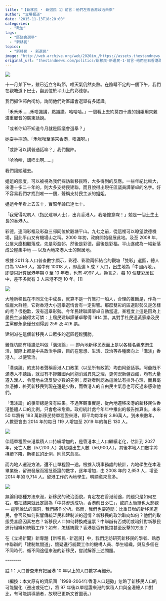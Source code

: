 ```yaml
---
title: "【新移民 ‧ 新選民 1】前言：他們左右香港政治未來"
author: "立場報道"
date: "2015-11-13T18:20:00"
categories:
  - "政治"
tags:
  - "區議會選舉"
  - "新移民"
topics:
  - "新移民 ‧ 新選民"
image: "http://web.archive.org/web/2020im_/https://assets.thestandnews.com/media/photos/population-08_xC4S0.png"
original_url: "thestandnews.com/politics/新移民-新選民-1-前言-他們左右香港政治未來"
---
```

![](http://web.archive.org/web/2020im_/https://assets.thestandnews.com/media/photos/population-08_xC4S0.png)

十一月某下午，雖已近立冬時節，唯天氣仍然炎熱。在陰睛不定的一個下午，我們在觀塘道下巴士，翻到位於平山上的彩德邨。

我們抓住邨內街坊，詢問他們對區議會選舉有多認識。

「禾禾禾……禾唔識講，點識講。哈哈哈。」一個看上去約莫四十歲的姐姐用夾雜濃重鄉音的廣東話說。

「或者你知不知道今月就是區議會選舉？」

她耍手擰頭。「禾啱啱至落來香港，唔識呀。」

「或許可以講普通話嘛？」我們變陣。

「哈哈哈，講唔出啊……」

我們讓她離去。

姐姐的態度，可以被視為我們採訪新移民時，大多得到的反應。一些年紀比較大，來港十多二十年的，則大多支持民建聯，而且說得出現任區議員譚肇卓的名字。好不容易我們才找到唯一一個，聲稱支持民主派的姐姐。

姐姐今年看上去五十，實際年齡已達七十。

「我覺得呢啲人（指民建聯人士），出賣香港人，我唔鐘意㗎！」她是一個土生土長的香港人。

彩德，連同彩福及彩盈三邨同位於觀塘平山。九七之前，從這裡可以瞭望啟德機場，因此平山又有機場山之稱。2000 年初，政府開始發展此地。及至 2008 年，公屋大廈相繼落成，先是彩盈邨，然後是彩德，最後是彩福。平山遂成為一幅新落成公屋集中地 — 以及內地來港人士的聚居地。

根據 2011 年人口普查數字顯示，彩德、彩盈兩邨結合的觀塘「雙彩」選區，總人口為 17456 人，當中有 10018 人，即高達 5 成 7 人口，出生地為「中國內地」。即便只計算居港年期 0 至 10 年者，也有 4997 人。換言之，每 10 個雙彩居民中，差不多就有 3 人來港不足 10 年。\[1\]

![](http://web.archive.org/web/2020im_/https://assets.thestandnews.com/media/photos/population-06_jxjc7.png)

大陸新移民在不同文化中成長，就算不是一竹篙打一船人，合理的推斷是，作為一個龐大群體，它對香港大小選舉選情會有一定影響。那麼雙彩的區選形勢又是怎樣的呢？很抱歉，沒有選舉形勢。今年民建聯譚肇卓自動當選。某程度上這是因為上屆民主派輸得太可憐：上屆民建聯譚肇卓奪得 1814 票。其對手社民連黃家樂及民主黨邢永豪僅分別得到 259 及 426 票。

建制派在這個新移民人口眾多的選區輕鬆獲勝。

難怪坊間有種講法叫做「溝淡論」— 即內地新移民表面上是以各種名義來港生活，實際上都是中共政治手段，目的在思想、生活、政治等各種面向上「溝淡」香港人，以便管治。

「溝淡論」的支持者聲稱香港人口政策（以至所有政策）均由阿爺話事。阿爺既不滿港人不聽話，就沒有不摻雜國內同胞消滅異見之理，更何況新疆西藏，均有大量遷入漢人、令當地主流反變少數的先例；反對者則認為這說法有排外心理，而且毫無憑據，終究新移民到現在還是少數，而香港人的自由民主氣息也可反過來感染他們。

「溝淡論」的爭辯總是沒有結果。不過客觀事實是，從內地遷移來港的新移民佔香港整體人口的比例，只會愈來愈重。政府統計處今年年中推出的報告推算出，未來 50 年將有 193 萬新移民持單程證來港，即平均每年有 3.86萬人。到未來數年，人數更會由 2014 年的每日 119 人增加至 2019 年的每日 130 人。

![](http://web.archive.org/web/2020im_/https://assets.thestandnews.com/media/photos/population-08_xC4S0.png)

伴隨單程證來港累積人口持續增加的，是香港本土人口繼續老化，估計到 2027 年，死亡人數（57,200 人）將超越出生人數（56,900人）。其後本地人口數字將持續下降，新移民的比例，則愈來愈高。

而內地人遷港方法，還不止單程證一途。根據入境事務處的統計，內地學生在本港畢業後，留港發展而獲批簽證的數字，逐年增加，由 2008 年的 2,653 人，增至 2014 年的 9,714 人。留港工作的內地學生，明顯愈來愈多。

![](http://web.archive.org/web/2020im_/https://assets.thestandnews.com/media/photos/population-08_kS46n.png)

無論用哪種方法來港，新移民的政治面貌，肯定左右香港前途，問題只是如何左右。若把結果就此定論為「中共滲透成功，香港刻日必亡」，或許太簡單也太悲觀 — 這套說法的漏洞，我們將作分析。然而，我們也要追問：比重日增的新移民選民，會否及如何影響傳統泛民和建制派的選情？新移民的政治取向如何？他們的取態受甚麼因素左右？新移民人口如何轉換成選票？中聯辦有否或明或暗針對新移民進行組織和統戰工作？如有，怎樣統戰？香港是否有抵擋甚至反擊的方法？

在《立場新聞》新專題【新移民 ‧ 新選民】中，我們走訪研究新移民的學者、熟悉中聯辦的「建制無間道」、懷疑進行統戰工作的機構人員、學生組織，與及多個在不同時代、循不同途徑來港的新移民，嘗試解答上述問題。

\--------

註 1：人口普查未有把居港 10 年以上的人口數字再細分。

（編按：本文原有的資訊圖「1998-2064年香港人口趨勢」忽略了新移民人口的可能變化（遷出或死亡），將 97 年後以單程證來港的累積人口與全港總人口對比，有可能誤導讀者，故現已更新文首圖表。)